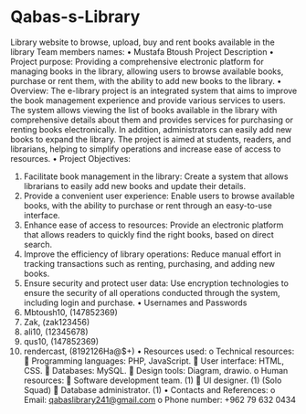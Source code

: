 # Qabas-s-Library
Library website to browse, upload, buy and rent books available in the library
Team members names:
•	Mustafa Btoush 
Project Description
•	Project purpose: Providing a comprehensive electronic platform for managing books in the library, allowing users to browse available books, purchase or rent them, with the ability to add new books to the library.
•	Overview: The e-library project is an integrated system that aims to improve the book management experience and provide various services to users. The system allows viewing the list of books available in the library with comprehensive details about them and provides services for purchasing or renting books electronically. In addition, administrators can easily add new books to expand the library. The project is aimed at students, readers, and librarians, helping to simplify operations and increase ease of access to resources.
•	Project Objectives:
1.	Facilitate book management in the library: Create a system that allows librarians to easily add new books and update their details.
2.	Provide a convenient user experience: Enable users to browse available books, with the ability to purchase or rent through an easy-to-use interface.
3.	Enhance ease of access to resources: Provide an electronic platform that allows readers to quickly find the right books, based on direct search.
4.	Improve the efficiency of library operations: Reduce manual effort in tracking transactions such as renting, purchasing, and adding new books.
5.	Ensure security and protect user data: Use encryption technologies to ensure the security of all operations conducted through the system, including login and purchase.
•	Usernames and Passwords
1.	Mbtoush10, (147852369)
2.	Zak, (zak123456)
3.	ali10, (12345678)
4.	qus10, (147852369)
5.	rendercast, (8192126Ha@$+)
•	Resources used:
o	Technical resources:
	Programming languages: PHP, JavaScript.
	User interface: HTML, CSS.
	Databases: MySQL.
	Design tools: Diagram, drawio.
o	Human resources:
	Software development team. (1)
	UI designer.                            (1) 		(Solo Squad)
	Database administrator.         (1)
•	Contacts and References:
o	Email: qabaslibrary241@gmail.com
o	Phone number: +962 79 632 0434
